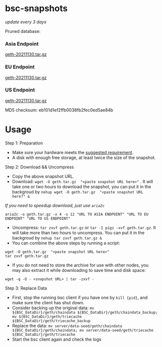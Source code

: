 
# bsc-snapshots

*update every 3 days*

Pruned database:

### Asia Endpoint


[geth-20211130.tar.gz
](https://tf-dex-prod-public-snapshot-site1.s3-accelerate.amazonaws.com/geth-20211130.tar.gz?AWSAccessKeyId=AKIAYINE6SBQPUZDDRRO&Signature=JO6wxZZBqheEZTzgD6mMy7GbmVk%3D&Expires=1640890607
)

### EU Endpoint


[geth-20211130.tar.gz
](https://tf-dex-prod-public-snapshot.s3-accelerate.amazonaws.com/geth-20211130.tar.gz?AWSAccessKeyId=AKIAYINE6SBQPUZDDRRO&Signature=UyHs55PAvBIRyd1Gw4amEfKHfQ4%3D&Expires=1640890607
)


### US Endpoint


[geth-20211130.tar.gz
](https://tf-dex-prod-public-snapshot-site3.s3-accelerate.amazonaws.com/geth-20211130.tar.gz?AWSAccessKeyId=AKIAYINE6SBQPUZDDRRO&Signature=%2Bg8NDDyjwHIJXEYXA%2FLLYvCWUlA%3D&Expires=1640890608
)

MD5 checksum: eb101d1ef2ffb0038fb2fec0ed5ae84b



# Usage 

Step 1: Preparation
- Make sure your hardware meets the [suggested requirement](https://docs.binance.org/smart-chain/developer/fullnode.html).
- A disk with enough free storage, at least twice the size of the snapshot.

Step 2: Download && Uncompress
- Copy the above snapshot URL.
- Download:  `wget -O geth.tar.gz  "<paste snapshot URL here>"` . It will take one or two hours to download the snapshot, you can put it in the backgroud by `nohup wget -O geth.tar.gz  "<paste snapshot URL here?" &`


*If you need to speedup download, just use `aria2c`*
```
aria2c -o geth.tar.gz -x 4 -s 12 "URL TO ASIA ENDPOINT" "URL TO EU ENDPOINT" "URL TO US ENDPOINT"
```


- Uncompress: `tar zxvf geth.tar.gz` or `tar -I pigz -xvf geth.tar.gz`. It will take more than two hours to uncompress. You can put it in the backgroud by `nohup tar zxvf geth.tar.gz &`
- You can combine the above steps by running a script:
```
wget -O geth.tar.gz  "<paste snapshot URL here>"
tar zxvf geth.tar.gz
```


- If you do not need to store the archive for use with other nodes, you may also extract it while downloading to save time and disk space:
```
wget -q -O - <snapshot URL> | tar -zxvf -
```


Step 3: Replace Data
- First, stop the running bsc client if you have one by `kill {pid}`, and make sure the client has shut down.
- Consider backing up the original data: `mv ${BSC_DataDir}/geth/chaindata ${BSC_DataDir}/geth/chaindata_backup; mv ${BSC_DataDir}/geth/triecache ${BSC_DataDir}/geth/triecache_backup`
- Replace the data: `mv server/data-seed/geth/chaindata ${BSC_DataDir}/geth/chaindata; mv server/data-seed/geth/triecache ${BSC_DataDir}/geth/triecache`
- Start the bsc client again and check the logs

